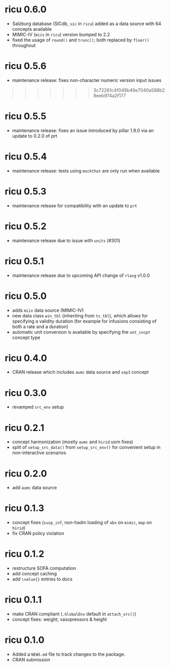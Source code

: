 # ricu 0.6.0

* Salzburg database (SICdb, `sic` in `ricu`) added as a data source with 64 concepts available
* MIMIC-IV (`miiv` in `ricu`) version bumped to 2.2
* fixed the usage of `round()` and `trunc()`; both replaced by `floor()` throughout

# ricu 0.5.6

* maintenance release: fixes non-character numeric version input issues
>>>>>>> 3c72261c4f049b49e7040a588b28eeb974a2f177

# ricu 0.5.5

* maintenance release: fixes an issue introduced by pillar 1.9.0 via an update
  to 0.2.0 of prt

# ricu 0.5.4

* maintenance release: tests using `mockthat` are only run when available

# ricu 0.5.3

* maintenance release for compatibility with an update to `prt`

# ricu 0.5.2

* maintenance release due to issue with `units` (#301)

# ricu 0.5.1

* maintenance release due to upcoming API change of `rlang` v1.0.0

# ricu 0.5.0

* adds `miiv` data source (MIMIC-IV)
* new data class `win_tbl` (inheriting from `ts_tbl`), which allows for
  specifying a validity duration (for example for infusions consisting of both
  a rate and a duration)
* automatic unit conversion is available by specifying the `unt_cncpt` concept
  type

# ricu 0.4.0

* CRAN release which includes `aumc` data source and `sep3` concept

# ricu 0.3.0

* revamped `src_env` setup

# ricu 0.2.1

* concept harmonization (mostly `aumc` and `hirid` uom fixes)
* split of `setup_src_data()` from `setup_src_env()` for convenient setup in
  non-interactive scenarios

# ricu 0.2.0

* add `aumc` data source

# ricu 0.1.3

* concept fixes (`susp_inf`, non-hadm loading of `abx` on `mimic`, `map` on
  `hirid`)
* fix CRAN policy violation

# ricu 0.1.2

* restructure SOFA computation
* add concept caching
* add `\value{}` entries to docs

# ricu 0.1.1

* make CRAN compliant (`.GlobalEnv` default in `attach_src()`)
* concept fixes: weight, vasopressors & height

# ricu 0.1.0

* Added a `NEWS.md` file to track changes to the package.
* CRAN submission
